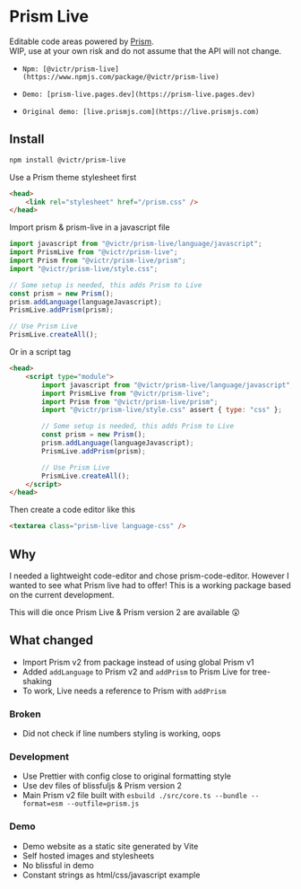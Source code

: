 # Prism Live

Editable code areas powered by [Prism](https://prismjs.com/).    
WIP, use at your own risk and do not assume that the API will not change.

-     Npm: [@victr/prism-live](https://www.npmjs.com/package/@victr/prism-live)
-     Demo: [prism-live.pages.dev](https://prism-live.pages.dev)
-     Original demo: [live.prismjs.com](https://live.prismjs.com)

## Install

```bash
npm install @victr/prism-live
```

Use a Prism theme stylesheet first

```html
<head>
    <link rel="stylesheet" href="/prism.css" />
</head>
```

Import prism & prism-live in a javascript file

```javascript
import javascript from "@victr/prism-live/language/javascript";
import PrismLive from "@victr/prism-live";
import Prism from "@victr/prism-live/prism";
import "@victr/prism-live/style.css";

// Some setup is needed, this adds Prism to Live
const prism = new Prism();
prism.addLanguage(languageJavascript);
PrismLive.addPrism(prism);

// Use Prism Live
PrismLive.createAll();
```

Or in a script tag

```html
<head>
    <script type="module">
        import javascript from "@victr/prism-live/language/javascript";
        import PrismLive from "@victr/prism-live";
        import Prism from "@victr/prism-live/prism";
        import "@victr/prism-live/style.css" assert { type: "css" };

        // Some setup is needed, this adds Prism to Live
        const prism = new Prism();
        prism.addLanguage(languageJavascript);
        PrismLive.addPrism(prism);

        // Use Prism Live
        PrismLive.createAll();
    </script>
</head>
```

Then create a code editor like this

```html
<textarea class="prism-live language-css" />
```

## Why

I needed a lightweight code-editor and chose prism-code-editor. However I wanted to see what Prism live had to offer! This is a working package based on the current development.

This will die once Prism Live & Prism version 2 are available 😲

## What changed

-	Import Prism v2 from package instead of using global Prism v1
-	Added `addLanguage` to Prism v2 and `addPrism` to Prism Live for tree-shaking
-	To work, Live needs a reference to Prism with `addPrism`

### Broken

-	Did not check if line numbers styling is working, oops

### Development

-	Use Prettier with config close to original formatting style
-	Use dev files of blissfuljs & Prism version 2
-	Main Prism v2 file built with `esbuild ./src/core.ts --bundle --format=esm --outfile=prism.js`

### Demo

-	Demo website as a static site generated by Vite
-	Self hosted images and stylesheets
-	No blissful in demo
-	Constant strings as html/css/javascript example
